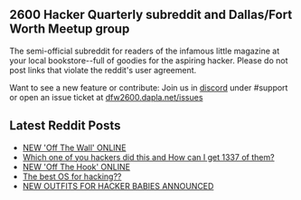 ## 2600 Hacker Quarterly subreddit and Dallas/Fort Worth Meetup group
The semi-official subreddit for readers of the infamous little magazine at your local bookstore--full of goodies for the aspiring hacker. Please do not post links that violate the reddit's user agreement.

Want to see a new feature or contribute: 
Join us in [discord](https://dfw2600.dapla.net/chat) under #support or open an issue ticket at [dfw2600.dapla.net/issues](https://dfw2600.dapla.net/issues)

## Latest Reddit Posts
<!-- BLOG-POST-LIST:START -->
- [NEW 'Off The Wall' ONLINE](https://2600.com/wall/24-01-2023)
- [Which one of you hackers did this and How can I get 1337 of them?](https://www.reddit.com/r/2600/comments/10gktv2/which_one_of_you_hackers_did_this_and_how_can_i/)
- [NEW 'Off The Hook' ONLINE](https://2600.com/hook/18-01-2023)
- [The best OS for hacking??](https://www.reddit.com/r/2600/comments/10ff85m/the_best_os_for_hacking/)
- [NEW OUTFITS FOR HACKER BABIES ANNOUNCED](https://2600.com/content/new-outfits-hacker-babies-announced)
<!-- BLOG-POST-LIST:END -->
